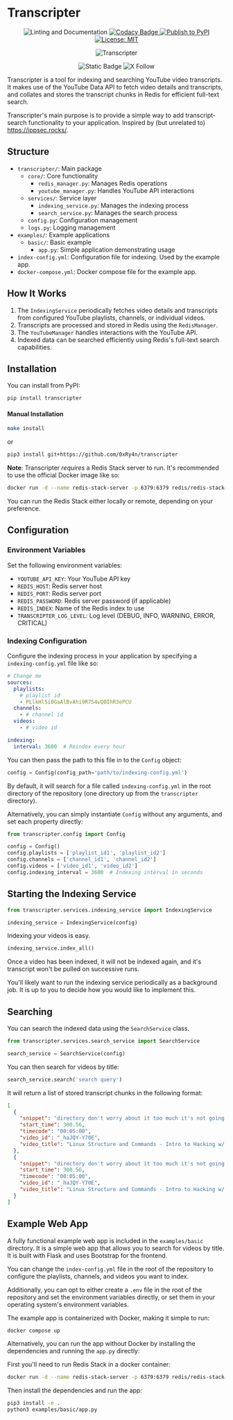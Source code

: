 # Transcripter

<p align="center">
  <img src="https://github.com/0xRy4n/transcripter/actions/workflows/housekeeping.yml/badge.svg" alt="Linting and Documentation">
  <a href="https://app.codacy.com/gh/0xRy4n/transcripter/dashboard?utm_source=gh&utm_medium=referral&utm_content=&utm_campaign=Badge_grade">
    <img src="https://app.codacy.com/project/badge/Grade/7233dfa7498c4801bbfc024b2675b2b0" alt="Codacy Badge">
  </a>
  <a href="https://pypi.org/project/transcripter">
    <img src="https://github.com/0xRy4n/transcripter/actions/workflows/publish.yml/badge.svg" alt="Publish to PyPI">
  </a>
  <a href="https://opensource.org/licenses/MIT">
    <img src="https://img.shields.io/badge/License-MIT-yellow.svg" alt="License: MIT">
  </a>
</p>

<div align="center">

![Transcripter](https://i.imgur.com/jg9sc7p.gif)

![Static Badge](https://img.shields.io/badge/Documentation-View_Now-green?link=https%3A%2F%2F0xry4n.github.io%2Ftranscripter%2F) ![X Follow](https://img.shields.io/twitter/follow/0xRy4n)

</div>

Transcripter is a tool for indexing and searching YouTube video transcripts. It makes use of the YouTube Data API to fetch video details and transcripts, and collates and stores the transcript chunks in Redis for efficient full-text search.

Transcripter's main purpose is to provide a simple way to add transcript-search functionality to your application. Inspired by (but unrelated to) <https://ippsec.rocks/>. 

## Structure

- `transcripter/`: Main package
  - `core/`: Core functionality
    - `redis_manager.py`: Manages Redis operations
    - `youtube_manager.py`: Handles YouTube API interactions
  - `services/`: Service layer
    - `indexing_service.py`: Manages the indexing process
    - `search_service.py`: Manages the search process
  - `config.py`: Configuration management
  - `logs.py`: Logging management
- `examples/`: Example applications
  - `basic/`: Basic example
    - `app.py`: Simple application demonstrating usage
- `index-config.yml`: Configuration file for indexing. Used by the example app.
- `docker-compose.yml`: Docker compose file for the example app.

## How It Works

1. The `IndexingService` periodically fetches video details and transcripts from configured YouTube playlists, channels, or individual videos.
2. Transcripts are processed and stored in Redis using the `RedisManager`.
3. The `YouTubeManager` handles interactions with the YouTube API.
4. Indexed data can be searched efficiently using Redis's full-text search capabilities.

## Installation

You can install from PyPI:
```bash
pip install transcripter
```

#### Manual Installation

```bash
make install
```
or
```bash
pip3 install git+https://github.com/0xRy4n/transcripter
```

**Note**: Transcripter _requires_ a Redis Stack server to run. It's recommended to use the official Docker image like so:

```bash
docker run -d --name redis-stack-server -p 6379:6379 redis/redis-stack-server:latest`
```

You can run the Redis Stack either locally or remote, depending on your preference.

## Configuration

### Environment Variables

Set the following environment variables:

- `YOUTUBE_API_KEY`: Your YouTube API key
- `REDIS_HOST`: Redis server host
- `REDIS_PORT`: Redis server port
- `REDIS_PASSWORD`: Redis server password (if applicable)
- `REDIS_INDEX`: Name of the Redis index to use
- `TRANSCRIPTER_LOG_LEVEL`: Log level (DEBUG, INFO, WARNING, ERROR, CRITICAL)

### Indexing Configuration

Configure the indexing process in your application by specifying a `indexing-config.yml` file like so:

```yaml
# Change me
sources:
  playlists:
    # playlist id
    - PLlkHl5i0GaAlBvAhi9R7S4vQ0IhR3ePCU
  channels:
    - # channel id
  videos:
    - # video id

indexing:
  interval: 3600  # Reindex every hour
```

You can then pass the path to this file in to the `Config` object:

```python
config = Config(config_path='path/to/indexing-config.yml')
```
By default, it will search for a file called `indexing-config.yml` in the root directory of the repository (one directory up from the `transcripter` directory).


Alternatively, you can simply instantiate `Config` without any arguments, and set each property directly:
```python
from transcripter.config import Config

config = Config()
config.playlists = ['playlist_id1', 'playlist_id2']
config.channels = ['channel_id1', 'channel_id2']
config.videos = ['video_id1', 'video_id2']
config.indexing_interval = 3600  # Indexing interval in seconds
```

## Starting the Indexing Service

```python
from transcripter.services.indexing_service import IndexingService

indexing_service = IndexingService(config)
```
Indexing your videos is easy.
```python
indexing_service.index_all()
```
Once a video has been indexed, it will not be indexed again, and it's transcript won't be pulled on successive runs. 

You'll likely want to run the indexing service periodically as a background job. It is up to you to decide how you would like to implement this.

## Searching

You can search the indexed data using the `SearchService` class.

```python
from transcripter.services.search_service import SearchService

search_service = SearchService(config)
```

You can then search for videos by title:

```python
search_service.search('search query')
```

It will return a list of stored transcript chunks in the following format:
```json
[
  {
    "snippet": "directory don't worry about it too much it's not going to be on the test there's not going to be a test but if there were",
    "start_time": 300.56,
    "timecode": "00:05:00",
    "video_id": "_haJQY-Y70E",
    "video_title": "Linux Structure and Commands - Intro to Hacking w/ HTB Academy #4"
  },
  {
    "snippet": "directory don't worry about it too much it's not going to be on the test there's not going to be a test but if there were",
    "start_time": 300.56,
    "timecode": "00:05:00",
    "video_id": "_haJQY-Y70E",
    "video_title": "Linux Structure and Commands - Intro to Hacking w/ HTB Academy #4"
  }
]
```

## Example Web App

A fully functional example web app is included in the `examples/basic` directory. It is a simple web app that allows you to search for videos by title. It is built with Flask and uses Bootstrap for the frontend.

You can change the `index-config.yml` file in the root of the repository to configure the playlists, channels, and videos you want to index.

Additionally, you can opt to either create a `.env` file in the root of the repository and set the environment variables directly, or set them in your operating system's environment variables.

The example app is containerized with Docker, making it simple to run:
```bash
docker compose up
```

Alternatively, you can run the app without Docker by installing the dependencies and running the `app.py` directly:

First you'll need to run Redis Stack in a docker container:
```bash
docker run -d --name redis-stack-server -p 6379:6379 redis/redis-stack-server:latest
```

Then install the dependencies and run the app:
```bash
pip3 install -e .
python3 examples/basic/app.py
```
